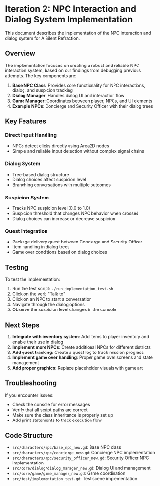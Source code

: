 # Iteration 2: NPC Interaction and Dialog System Implementation

This document describes the implementation of the NPC interaction and dialog system for A Silent Refraction.

## Overview

The implementation focuses on creating a robust and reliable NPC interaction system, based on our findings from debugging previous attempts. The key components are:

1. **Base NPC Class**: Provides core functionality for NPC interactions, dialog, and suspicion tracking
2. **Dialog Manager**: Handles dialog UI and interaction flow
3. **Game Manager**: Coordinates between player, NPCs, and UI elements
4. **Example NPCs**: Concierge and Security Officer with their dialog trees

## Key Features

### Direct Input Handling
- NPCs detect clicks directly using Area2D nodes
- Simple and reliable input detection without complex signal chains

### Dialog System
- Tree-based dialog structure
- Dialog choices affect suspicion level
- Branching conversations with multiple outcomes

### Suspicion System
- Tracks NPC suspicion level (0.0 to 1.0)
- Suspicion threshold that changes NPC behavior when crossed
- Dialog choices can increase or decrease suspicion

### Quest Integration
- Package delivery quest between Concierge and Security Officer
- Item handling in dialog trees
- Game over conditions based on dialog choices

## Testing

To test the implementation:

1. Run the test script: `./run_implementation_test.sh`
2. Click on the verb "Talk to"
3. Click on an NPC to start a conversation
4. Navigate through the dialog options
5. Observe the suspicion level changes in the console

## Next Steps

1. **Integrate with inventory system**: Add items to player inventory and enable their use in dialog
2. **Implement more NPCs**: Create additional NPCs for different districts
3. **Add quest tracking**: Create a quest log to track mission progress
4. **Implement game over handling**: Proper game over screens and state management
5. **Add proper graphics**: Replace placeholder visuals with game art

## Troubleshooting

If you encounter issues:

- Check the console for error messages
- Verify that all script paths are correct
- Make sure the class inheritance is properly set up
- Add print statements to track execution flow

## Code Structure

- `src/characters/npc/base_npc_new.gd`: Base NPC class 
- `src/characters/npc/concierge_new.gd`: Concierge NPC implementation
- `src/characters/npc/security_officer_new.gd`: Security Officer NPC implementation
- `src/core/dialog/dialog_manager_new.gd`: Dialog UI and management
- `src/core/game/game_manager_new.gd`: Game coordination
- `src/test/implementation_test.gd`: Test scene implementation
